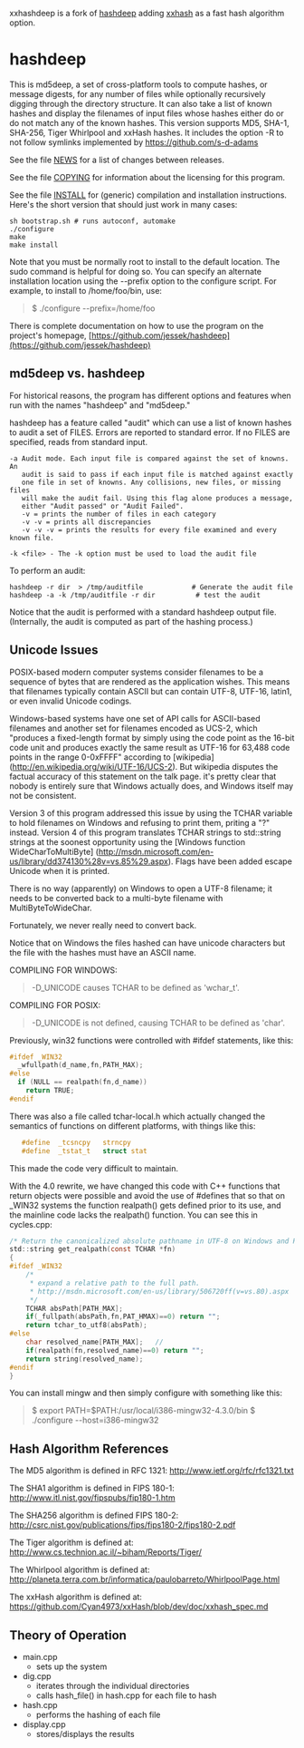 xxhashdeep is a fork of [hashdeep](https://github.com/jessek/hashdeep) adding
[xxhash](https://github.com/Cyan4973/xxHash) as a fast hash algorithm option.

# hashdeep

This is md5deep, a set of cross-platform tools to compute hashes, or
message digests, for any number of files while optionally recursively
digging through the directory structure.  It can also take a list of known
hashes and display the filenames of input files whose hashes either do or
do not match any of the known hashes. This version supports MD5, SHA-1,
SHA-256, Tiger Whirlpool and xxHash hashes.
It includes the option -R to not follow symlinks implemented by https://github.com/s-d-adams

See the file [NEWS](NEWS) for a list of changes between releases.

See the file [COPYING](COPYING) for information about the licensing for this program.

See the file [INSTALL](INSTALL) for (generic) compilation and installation
instructions. Here's the short version that should just work in many cases:

```shell
sh bootstrap.sh # runs autoconf, automake
./configure
make
make install
```

Note that you must be normally root to install to the default location.
The sudo command is helpful for doing so. You can specify an alternate
installation location using the --prefix option to the configure script.
For example, to install to /home/foo/bin, use:

>$ ./configure --prefix=/home/foo

There is complete documentation on how to use the program on the
project's homepage, [https://github.com/jessek/hashdeep](https://github.com/jessek/hashdeep)


## md5deep vs. hashdeep

For historical reasons, the program has different options and features
when run with the names "hashdeep" and "md5deep."

hashdeep has a feature called "audit" which can use a list of known hashes to audit a set of FILES.
Errors are reported to standard error. If no FILES are specified, reads from standard input.

    -a Audit mode. Each input file is compared against the set of knowns. An
       audit is said to pass if each input file is matched against exactly
       one file in set of knowns. Any collisions, new files, or missing files
       will make the audit fail. Using this flag alone produces a message,
       either "Audit passed" or "Audit Failed".
       -v = prints the number of files in each category
       -v -v = prints all discrepancies
       -v -v -v = prints the results for every file examined and every known file.
    
    -k <file> - The -k option must be used to load the audit file

To perform an audit:

    hashdeep -r dir  > /tmp/auditfile            # Generate the audit file
    hashdeep -a -k /tmp/auditfile -r dir          # test the audit

Notice that the audit is performed with a standard hashdeep output
file. (Internally, the audit is computed as part of the hashing process.)

## Unicode Issues
POSIX-based modern computer systems consider filenames to be a
sequence of bytes that are rendered as the application wishes. This
means that filenames typically contain ASCII but can contain UTF-8,
UTF-16, latin1, or even invalid Unicode codings.

Windows-based systems have one set of API calls for ASCII-based
filenames and another set for filenames encoded as UCS-2, which
"produces a fixed-length format by simply using the code point as the
16-bit code unit and produces exactly the same result as UTF-16 for
63,488 code points in the range 0-0xFFFF" according to [wikipedia]
(http://en.wikipedia.org/wiki/UTF-16/UCS-2). But wikipedia disputes the
factual accuracy of this statement on the talk page. it's pretty clear
that nobody is entirely sure that Windows actually does, and Windows
itself may not be consistent.

Version 3 of this program addressed this issue by using the TCHAR
variable to hold filenames on Windows and refusing to print them,
priting a "?" instead. Version 4 of this program translates TCHAR
strings to std::string strings at the soonest opportunity using the
[Windows function WideCharToMultiByte]
(http://msdn.microsoft.com/en-us/library/dd374130%28v=vs.85%29.aspx). Flags
have been added escape Unicode when it is printed.

There is no way (apparently) on Windows to open a UTF-8 filename; it needs to be
converted back to a multi-byte filename with MultiByteToWideChar.

Fortunately, we never really need to convert back.

Notice that on Windows the files hashed can have unicode characters
but the file with the hashes must have an ASCII name.

COMPILING FOR WINDOWS:
> -D_UNICODE causes TCHAR to be defined as 'wchar_t'.

COMPILING FOR POSIX:
> -D_UNICODE is not defined, causing TCHAR to be defined as 'char'.

Previously, win32 functions were controlled with #ifdef statements, like this:

```C
#ifdef _WIN32
  _wfullpath(d_name,fn,PATH_MAX);
#else
  if (NULL == realpath(fn,d_name))
    return TRUE;
#endif
```

There was also a file called tchar-local.h which actually changed the semantics
of functions on different platforms, with things like this:

```C
   #define  _tcsncpy   strncpy
   #define  _tstat_t   struct stat
```

This made the code very difficult to maintain.

With the 4.0 rewrite, we have changed this code with C++ functions that return
objects were possible and avoid the use of #defines that so that on _WIN32 systems
the function realpath() gets defined prior to its use, and the mainline code
lacks the realpath() function. You can see this in cycles.cpp:

```C
/* Return the canonicalized absolute pathname in UTF-8 on Windows and POSIX systems */
std::string get_realpath(const TCHAR *fn)
{
#ifdef _WIN32
    /*
     * expand a relative path to the full path.
     * http://msdn.microsoft.com/en-us/library/506720ff(v=vs.80).aspx
     */
    TCHAR absPath[PATH_MAX];
    if(_fullpath(absPath,fn,PAT_HMAX)==0) return "";
    return tchar_to_utf8(absPath);
#else
    char resolved_name[PATH_MAX];	//
    if(realpath(fn,resolved_name)==0) return "";
    return string(resolved_name);
#endif
}
```

You can install mingw and then simply configure with something like this:
>$ export PATH=$PATH:/usr/local/i386-mingw32-4.3.0/bin
>$ ./configure --host=i386-mingw32


## Hash Algorithm References

The MD5 algorithm is defined in RFC 1321:
http://www.ietf.org/rfc/rfc1321.txt

The SHA1 algorithm is defined in FIPS 180-1:
http://www.itl.nist.gov/fipspubs/fip180-1.htm

The SHA256 algorithm is defined FIPS 180-2:
http://csrc.nist.gov/publications/fips/fips180-2/fips180-2.pdf

The Tiger algorithm is defined at:
http://www.cs.technion.ac.il/~biham/Reports/Tiger/

The Whirlpool algorithm is defined at:
http://planeta.terra.com.br/informatica/paulobarreto/WhirlpoolPage.html

The xxHash algorithm is defined at:
https://github.com/Cyan4973/xxHash/blob/dev/doc/xxhash_spec.md

## Theory of Operation

* main.cpp
  * sets up the system
* dig.cpp
  * iterates through the individual directories
  * calls hash_file() in hash.cpp for each file to hash
* hash.cpp
  * performs the hashing of each file
* display.cpp
  * stores/displays the results
